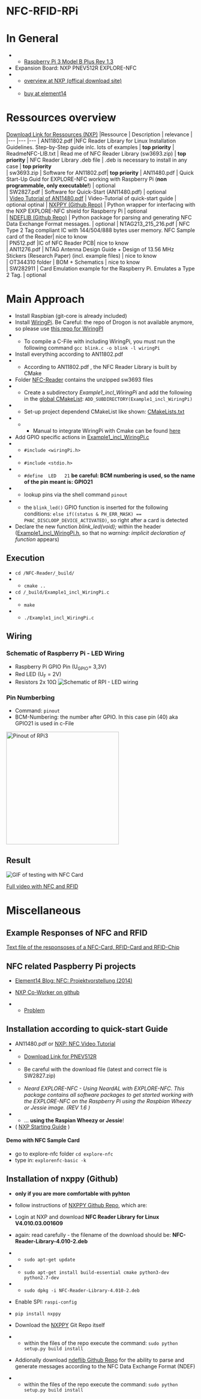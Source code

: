 # NFC-RFID-RPi

# In General 
* * [Raspberry Pi 3 Model B Plus Rev 1.3](https://www.unixtutorial.org/command-to-confirm-raspberry-pi-model)
* Expansion Board: NXP PNEV512R EXPLORE-NFC
* * [overview at NXP (offical download site)](https://www.nxp.com/products/rfid-nfc/nfc-hf/nfc-readers/explore-nfc-exclusive-from-element14:PNEV512R)
* * [buy at element14](https://www.element14.com/community/docs/DOC-71574)


# Ressources overview
[Download Link for Ressources (NXP)](https://www.nxp.com/products/rfid-nfc/nfc-hf/nfc-readers/explore-nfc-exclusive-from-element14:PNEV512R)
|Ressource              | Description 	| relevance  	|  	
|---	                        |---	|---
| AN11802.pdf  	|NFC Reader Library for Linux Installation Guidelines. Step-by-Step guide inlc. lots of examples  	| **top priority**
| ReadmeNFC-LIB.txt  	| Read me of NFC Reader Library (sw3693.zip) 	| **top priority**
| NFC Reader Library .deb file  	| .deb is necessary to install in any case | **top priority**   
| sw3693.zip  	| Software for AN11802.pdf|  **top priority** 
| AN11480.pdf  	| Quick Start-Up Guid for EXPLORE-NFC working with Raspberry Pi (**non programmable, only executable!**) 	| optional   	  	
| SW2827.pdf  	| Software for Quick-Start (AN11480.pdf)   	| optional   
| [Video Tutorial of AN11480.pdf](https://www.nxp.com/video/explore-nfc-near-field-communication-for-the-raspberry-pi-video-startup-guide:EXPLORE-NFC-RASPBERRY-PI) | Video-Tutorial of quick-start guide | optional  optinal
| [NXPPY (Github Repo)](https://github.com/svvitale/nxppy)  	| Python wrapper for interfacing with the NXP EXPLORE-NFC shield for Raspberry Pi	| optional   
| [NDEFLIB (Github Repo)](NXP-Documentation/)  	| Python package for parsing and generating NFC Data Exchange Format messages. 	|  optional
| NTAG213_215_216.pdf  	| NFC Type 2 Tag compliant IC with 144/504/888 bytes user memory. NFC Sample card of the Reader| nice to know   
| PN512.pdf  	|IC of NFC Reader PCB| nice to know   
| AN11276.pdf  	| NTAG Antenna Design Guide + Design of 13.56 MHz Stickers (Research Paper) (incl. example files) | nice to know   	  	
| OT344310 folder   	| BOM + Schematics	| nice to know   
| SW282911 | Card Emulation example for the Raspberry Pi. Emulates a Type 2 Tag. |   optional	  	


# Main Approach
* Install Raspbian (git-core is already included)
* Install [WiringPi](https://tutorials-raspberrypi.de/wiringpi-installieren-pinbelegung/). Be Careful: the repo of Drogon is not available anymore, so please use [this repo for WiringPI](https://github.com/WiringPi/WiringPi)
* * To compile a C-File with including WiringPi, you must run the following command `gcc blink.c -o blink -l wiringPi` 
* Install everything according to AN11802.pdf
* * According to AN11802.pdf , the NFC Reader Library is built by CMake
* Folder [NFC-Reader](NFC-Reader/) contains the unzipped sw3693 files
* * Create a subdirectory *Example1_incl_WiringPi* and add the following in the [global CMakeList](NFC-Reader/CMakeLists.txt):   `ADD_SUBDIRECTORY(Example1_incl_WiringPi)`
* * Set-up project dependend CMakeList like shown: [CMakeLists.txt](NFC-Reader/Example1_incl_WiringPi/CMakeLists.txt)
* * * Manual to integrate WiringPi with Cmake can be found [here](https://stackoverflow.com/questions/30424236/add-wiringpi-lib-to-cmake-on-raspberrypi/33357636#33357636)
* Add GPIO specific actions in [Example1_incl_WiringPi.c](NFC-Reader/Example1_incl_WiringPi/Example1_incl_WiringPi.c) 
* * `#include <wiringPi.h>`
* * `#include <stdio.h>`
* * `#define  LED   21` **be careful: BCM numbering is used, so the name of the pin meant is: GPIO21**
* * lookup pins via the shell command `pinout` 
* * the `blink_led()` GPIO function is inserted for the following conditions: `else if((status & PH_ERR_MASK) == PHAC_DISCLOOP_DEVICE_ACTIVATED)`, so right after a card is detected
* Declare the new function *blink_led(void);* within the header ([Example1_incl_WiringPi.h](NFC-Reader/Example1_incl_WiringPi/intfs/Example1_incl_WiringPi.h), so that no *warning: implicit declaration of function* appears) 

## Execution 
* `cd /NFC-Reader/_build/`
* * `cmake ..`
* `cd /_build/Example1_incl_WiringPi.c`
* * `make`
* * `./Example1_incl_WiringPi.c`

## Wiring 
### Schematic of Raspberry Pi - LED Wiring 
* Raspberry Pi GPIO Pin (U<sub>GPIO</sub>= 3,3V)
* Red LED (U<sub>F</sub> = 2V)
* Resistors 2x 10Ω
![Schematic of RPI - LED wiring](misc_media/rpi-bling-led-wiring.png)

### Pin Numberbing
* Command: `pinout`
* BCM-Numbering: the number after GPIO<BCM-Number>. In this case pin (40) aka GPIO21 is used in c-File
<img src="misc_media/rpi3-pinout.png" alt="Pinout of RPi3" width="300"/>

## Result


![GIF of testing with NFC Card](misc_media/nfc-led-blink.gif)

[Full video with NFC and RFID](misc_media/nfc-led-blink.mov)


# Miscellaneous 

## Example Responses of NFC and RFID
[Text file of the responsoses of a NFC-Card, RFID-Card and RFID-Chip](misc_media/responses-nfc-rfid.txt)

## NFC related Paspberry Pi projects 
* [Element14 Blog: NFC: Projektvorstellung (2014)](https://www.element14.com/community/community/raspberry-pi/raspberry-pi-bplus/blog/2014/09/08/pi-passport-projektvorstellung)

* [NXP Co-Worker on github](https://github.com/michaelneurohr)
* * [Problem](https://github.com/svvitale/nxppy/issues/24)


## Installation according to quick-start Guide
* AN11480.pdf or [NXP: NFC Video Tutorial](https://www.youtube.com/watch?v=kbt4LFZptPk)
* * [Download Link for PNEV512R](https://www.nxp.com/products/rfid-nfc/nfc-hf/nfc-readers/explore-nfc-exclusive-from-element14:PNEV512R)
* * Be careful with the download file (latest and correct file is SW2827.zip) 
* * *Neard EXPLORE-NFC - Using NeardAL with EXPLORE-NFC. This package contains all software packages to get started working with the EXPLORE-NFC on the Raspberry Pi using the Raspbian Wheezy or Jessie image. (REV 1.6 )* 
* *  ... **using the Raspian Wheezy or Jessie**!
* ( [NXP Starting Guide](https://www.nxp.com/video/explore-nfc-near-field-communication-for-the-raspberry-pi-video-startup-guide:EXPLORE-NFC-RASPBERRY-PI) )


#### Demo with NFC Sample Card
* go to explore-nfc folder `cd explore-nfc`
* type in: `explorenfc-basic -k`



## Installation of nxppy (Github)
* **only if you are more comfortable with pyhton**
* follow instructions of [NXPPY Github Repo](https://github.com/svvitale/nxppy), which are:
* Login at NXP and download **NFC Reader Library for Linux V4.010.03.001609**
* again: read carefully - the filename of the download should be: **NFC-Reader-Library-4.010-2.deb**

* * `sudo apt-get update`
* * `sudo apt-get install build-essential cmake python3-dev python2.7-dev`
* * `sudo dpkg -i NFC-Reader-Library-4.010-2.deb`
* Enable SPI: `raspi-config`
* `pip install nxppy`
* Download the [NXPPY](https://github.com/svvitale/nxppy) Git Repo itself
* * within the files of the repo execute the command: `sudo python setup.py build install`


* Addionally download [ndeflib Github Repo](https://github.com/nfcpy/ndeflib) for the ability to parse and generate messages according to the NFC Data Exchange Format (NDEF)
* * within the files of the repo execute the command: `sudo python setup.py build install`

